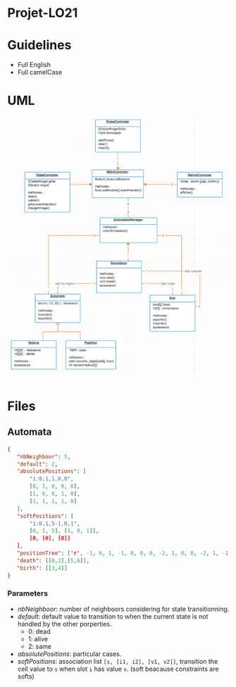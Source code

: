 Projet-LO21
===

# Guidelines
* Full English
* Full camelCase

# UML
![](uml.png)

# Files
## Automata
``` json
{
   "nbNeighboor": 5,
   "default": 2,
   "absolutePositions": [
       "1:0,1,1,0,0",
       [0, 1, 0, 0, 0],
       [1, 0, 0, 1, 0],
       [1, 1, 1, 1, 0]
   ],
   "softPositions": [
       "1:0,1,5-1,0,1",
       [0, 1, 5], [1, 0, 1]],
       [0, [0], [0]]
   ],
   "positionTree": ['r', -1, 0, 1, -1, 0, 0, 0, -2, 1, 0, 0, -2, 1, -1, 0, 0, 1, 0, -2, 1, 1, 1, 0, -2],
   "death": [[0,2],[5,6]],
   "birth": [[3,4]]
}
```
### Parameters
* *nbNeighboor*: number of neighboors considering for state transitionning.
* *default*: default value to transition to when the current state is not handled by the other porperties.
   * 0: dead
   * 1: alive
   * 2: same
* *absolutePositions*: particular cases.
* *softPositions*: association list `[s, [i1, i2], [v1, v2]]`, transition the cell value to `s` when slot `i` has value `v`. (soft beacause constraints are softs)
